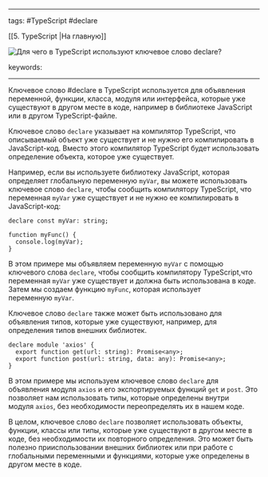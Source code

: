 ____

tags: #TypeScript #declare 

[[5. TypeScript |На главную]]

![Для чего в TypeScript используют ключевое слово `declare`?](https://youtu.be/OMQzqLyINnI?t=281)

keywords:

_____

Ключевое слово #declare в TypeScript используется для объявления переменной, функции, класса, модуля или интерфейса, которые уже существуют в другом месте в коде, например в библиотеке JavaScript или в другом TypeScript-файле.

Ключевое слово `declare` указывает на компилятор TypeScript, что описываемый объект уже существует и не нужно его компилировать в JavaScript-код. Вместо этого компилятор TypeScript будет использовать определение объекта, которое уже существует.

Например, если вы используете библиотеку JavaScript, которая определяет глобальную переменную `myVar`, вы можете использовать ключевое слово `declare`, чтобы сообщить компилятору TypeScript, что переменная `myVar` уже существует и не нужно ее компилировать в JavaScript-код:

```
declare const myVar: string;

function myFunc() {
  console.log(myVar);
}
```

В этом примере мы объявляем переменную `myVar` с помощью ключевого слова `declare`, чтобы сообщить компилятору TypeScript,что переменная `myVar` уже существует и должна быть использована в коде. Затем мы создаем функцию `myFunc`, которая использует переменную `myVar`.

Ключевое слово `declare` также может быть использовано для объявления типов, которые уже существуют, например, для определения типов внешних библиотек.

```
declare module 'axios' {
  export function get(url: string): Promise<any>;
  export function post(url: string, data: any): Promise<any>;
}
```

В этом примере мы используем ключевое слово `declare` для объявления модуля `axios` и его экспортируемых функций `get` и `post`. Это позволяет нам использовать типы, которые определены внутри модуля `axios`, без необходимости переопределять их в нашем коде.

В целом, ключевое слово `declare` позволяет использовать объекты, функции, классы или типы, которые уже существуют в другом месте в коде, без необходимости их повторного определения. Это может быть полезно прииспользовании внешних библиотек или при работе с глобальными переменными и функциями, которые уже определены в другом месте в коде.